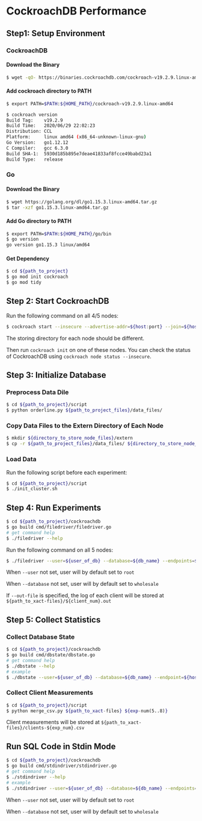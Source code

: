 # CockroachDB Performance
## Step1: Setup Environment

### CockroachDB
#### Download the Binary
```bash
$ wget -qO- https://binaries.cockroachdb.com/cockroach-v19.2.9.linux-amd64.tgz | tar  xvz
```
#### Add cockroach directory to PATH
```bash
$ export PATH=$PATH:${HOME_PATH}/cockroach-v19.2.9.linux-amd64
```
```bash
$ cockroach version
Build Tag:    v19.2.9
Build Time:   2020/06/29 22:02:23
Distribution: CCL
Platform:     linux amd64 (x86_64-unknown-linux-gnu)
Go Version:   go1.12.12
C Compiler:   gcc 6.3.0
Build SHA-1:  5930d185b895e7deae41833af8fcce49babd23a1
Build Type:   release
```

### Go
#### Download the Binary

```bash
$ wget https://golang.org/dl/go1.15.3.linux-amd64.tar.gz
$ tar -xzf go1.15.3.linux-amd64.tar.gz
```
#### Add Go directory to PATH
```bash
$ export PATH=$PATH:${HOME_PATH}/go/bin
$ go version
go version go1.15.3 linux/amd64
```
#### Get Dependency

```bash
$ cd ${path_to_project}
$ go mod init cockroach 
$ go mod tidy
```

## Step 2: Start CockroachDB
Run the following command on all 4/5 nodes:
```bash
$ cockroach start --insecure --advertise-addr=${host:port} --join=${host1:port1},${host2:port2}...${hostn:portn} --cache=.25 --max-sql-memory=.25 --background --store=${directory_to_store_node_files}
```
The storing directory for each node should be different.

Then run `cockroach init` on one of these nodes. You can check the status of CockroachDB using `cockroach node status --insecure`.

## Step 3: Initialize Database
### Preprocess Data Dile

```bash
$ cd ${path_to_project}/script
$ python orderline.py ${path_to_project_files}/data_files/
```
### Copy Data Files to the Extern Directory of Each Node

```bash
$ mkdir ${directory_to_store_node_files}/extern
$ cp -r ${path_to_project_files}/data_files/ ${directory_to_store_node_files}/extern/project-files/data-files/
```

### Load Data
Run the following script before each experiment:
```bash
$ cd ${path_to_project}/script
$ ./init_cluster.sh
```

## Step 4: Run Experiments

```bash
$ cd ${path_to_project}/cockroachdb
$ go build cmd/filedriver/filedriver.go
# get command help
$ ./filedriver --help
```

Run the following command on all 5 nodes:
```bash
$ ./filedriver --user=${user_of_db} --database=${db_name} --endpoints=${host1:port1},${host2:port2}...${hostn:portn} --server-num=${server_node_num(4 or 5)} --server-seq=${1~server_node_num} --txn-file-num=${20 or 40} --dir=${path_to_xact-files} --out-file(optional)
```

When `--user`  not set, user will by default set to `root`

When `--database` not set, user will by default set to `wholesale`

If `--out-file` is specified, the log of each client will be stored at `${path_to_xact-files}/${client_num}.out`


## Step 5: Collect Statistics

### Collect Database State

```bash
$ cd ${path_to_project}/cockroachdb
$ go build cmd/dbstate/dbstate.go
# get command help
$ ./dbstate --help
# example
$ ./dbstate --user=${user_of_db} --database=${db_name} --endpoint=${host:port} --dir=${output_dir} --exp-num={5..8}
```

### Collect Client Measurements
```bash
$ cd ${path_to_project}/script
$ python merge_csv.py ${path_to_xact-files} ${exp-num(5..8)}
```

Client measurements will be stored at `${path_to_xact-files}/clients-${exp_num}.csv`

## Run SQL Code in Stdin Mode

```bash
$ cd ${path_to_project}/cockroachdb
$ go build cmd/stdindriver/stdindriver.go
# get command help
$ ./stdindriver --help
# example
$ ./stdindriver --user=${user_of_db} --database=${db_name} --endpoints=${host1:port1},${host2:port2}...${hostn:portn}
```

When `--user`  not set, user will by default set to `root`

When `--database` not set, user will by default set to `wholesale`



